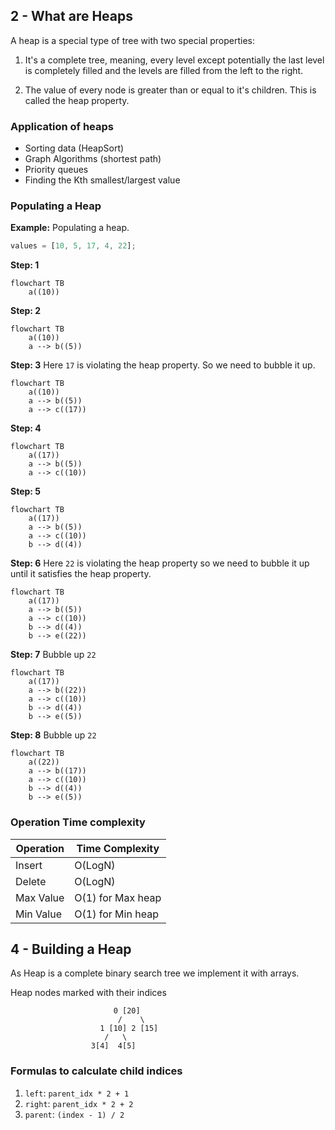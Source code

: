 ## 2 - What are Heaps

A heap is a special type of tree with two special properties:

1. It's a complete tree, meaning, every level except potentially the last level
   is completely filled and the levels are filled from the left to the right.

1. The value of every node is greater than or equal to it's children. This is
   called the heap property.

### Application of heaps

- Sorting data (HeapSort)
- Graph Algorithms (shortest path)
- Priority queues
- Finding the Kth smallest/largest value

### Populating a Heap

**Example:** Populating a heap.

```js
values = [10, 5, 17, 4, 22];
```

**Step: 1**

```mermaid
flowchart TB
    a((10))
```

**Step: 2**

```mermaid
flowchart TB
    a((10))
    a --> b((5))
```

**Step: 3** Here `17` is violating the heap property. So we need to bubble it
up.

```mermaid
flowchart TB
    a((10))
    a --> b((5))
    a --> c((17))
```

**Step: 4**

```mermaid
flowchart TB
    a((17))
    a --> b((5))
    a --> c((10))
```

**Step: 5**

```mermaid
flowchart TB
    a((17))
    a --> b((5))
    a --> c((10))
    b --> d((4))
```

**Step: 6** Here `22` is violating the heap property so we need to bubble it up
until it satisfies the heap property.

```mermaid
flowchart TB
    a((17))
    a --> b((5))
    a --> c((10))
    b --> d((4))
    b --> e((22))
```

**Step: 7** Bubble up `22`

```mermaid
flowchart TB
    a((17))
    a --> b((22))
    a --> c((10))
    b --> d((4))
    b --> e((5))
```

**Step: 8** Bubble up `22`

```mermaid
flowchart TB
    a((22))
    a --> b((17))
    a --> c((10))
    b --> d((4))
    b --> e((5))
```

### Operation Time complexity

| Operation | Time Complexity   |
| --------- | ----------------- |
| Insert    | O(LogN)           |
| Delete    | O(LogN)           |
| Max Value | O(1) for Max heap |
| Min Value | O(1) for Min heap |

## 4 - Building a Heap

As Heap is a complete binary search tree we implement it with arrays.

Heap nodes marked with their indices

```
                       0 [20]
                        /    \
                    1 [10] 2 [15]
                     /   \
                  3[4]  4[5]
```

### Formulas to calculate child indices

1. `left`: `parent_idx * 2 + 1`
1. `right`: `parent_idx * 2 + 2`
1. `parent`: `(index - 1) / 2`
